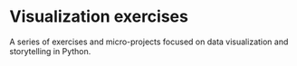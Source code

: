 # Visualization exercises

A series of exercises and micro-projects focused on data visualization and storytelling in Python.
